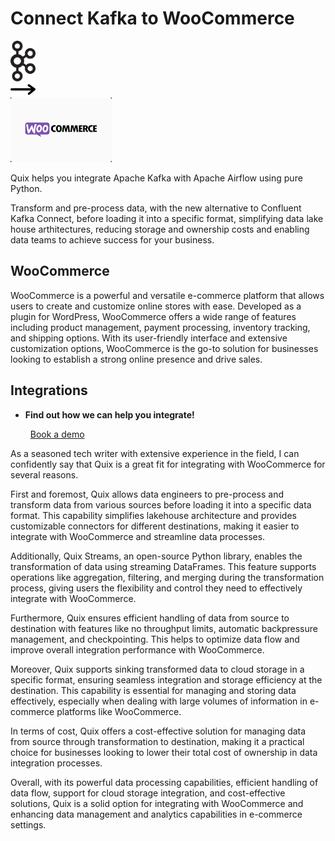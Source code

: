 # Connect Kafka to WooCommerce

<div class="connect-images cards blog-grid-card" markdown>
<div>
<img src="../images/kafka_logo.png" width="40px" />
</div>
<div>
<img src="../images/arrow.svg" width="40px" />
</div>
<div>
<img src="./images/woocommerce_1.jpg" />
</div>
</div>

Quix helps you integrate Apache Kafka with Apache Airflow using pure Python.

Transform and pre-process data, with the new alternative to Confluent Kafka Connect, before loading it into a specific format, simplifying data lake house arthitectures, reducing storage and ownership costs and enabling data teams to achieve success for your business.

## WooCommerce

WooCommerce is a powerful and versatile e-commerce platform that allows users to create and customize online stores with ease. Developed as a plugin for WordPress, WooCommerce offers a wide range of features including product management, payment processing, inventory tracking, and shipping options. With its user-friendly interface and extensive customization options, WooCommerce is the go-to solution for businesses looking to establish a strong online presence and drive sales.

## Integrations

<div class="grid cards" markdown>

- __Find out how we can help you integrate!__

    <a class="md-button md-button--primary" href="https://share.hsforms.com/1iW0TmZzKQMChk0lxd_tGiw4yjw2?__hstc=175542013.2303933fbd746c0ac86d9ccbe9bc9100.1728383268831.1729603416735.1729620918855.31&__hssc=175542013.1.1729620918855&__hsfp=2132701734" target="_blank" style="margin:.5rem;">Book a demo</a>

</div>


As a seasoned tech writer with extensive experience in the field, I can confidently say that Quix is a great fit for integrating with WooCommerce for several reasons. 

First and foremost, Quix allows data engineers to pre-process and transform data from various sources before loading it into a specific data format. This capability simplifies lakehouse architecture and provides customizable connectors for different destinations, making it easier to integrate with WooCommerce and streamline data processes.

Additionally, Quix Streams, an open-source Python library, enables the transformation of data using streaming DataFrames. This feature supports operations like aggregation, filtering, and merging during the transformation process, giving users the flexibility and control they need to effectively integrate with WooCommerce.

Furthermore, Quix ensures efficient handling of data from source to destination with features like no throughput limits, automatic backpressure management, and checkpointing. This helps to optimize data flow and improve overall integration performance with WooCommerce.

Moreover, Quix supports sinking transformed data to cloud storage in a specific format, ensuring seamless integration and storage efficiency at the destination. This capability is essential for managing and storing data effectively, especially when dealing with large volumes of information in e-commerce platforms like WooCommerce.

In terms of cost, Quix offers a cost-effective solution for managing data from source through transformation to destination, making it a practical choice for businesses looking to lower their total cost of ownership in data integration processes.

Overall, with its powerful data processing capabilities, efficient handling of data flow, support for cloud storage integration, and cost-effective solutions, Quix is a solid option for integrating with WooCommerce and enhancing data management and analytics capabilities in e-commerce settings.

